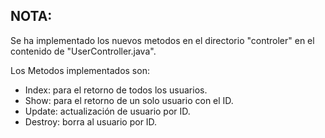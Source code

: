 ## NOTA:
Se ha implementado los nuevos metodos en el directorio "controler" en el contenido de "UserController.java".

Los Metodos implementados son:
  - Index: para el retorno de todos los usuarios.
  - Show: para el retorno de un solo usuario con el ID.
  - Update: actualización de usuario por ID.
  - Destroy: borra al usuario por ID.
